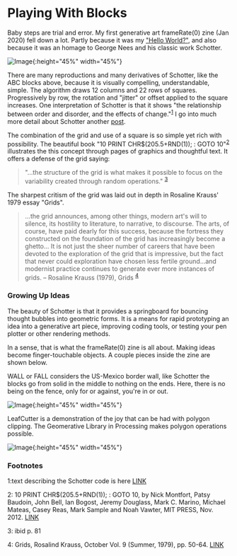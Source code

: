 # Playing With Blocks

Baby steps are trial and error. My first generative art frameRate(0) zine (Jan 2020) fell down a lot. Partly because it was my ["Hello World?"](https://frameratezero.github.io/Blog/001_Reproducing_Schotter), and also because it was an homage to George Nees and his classic work Schotter. 

![Image](https://github.com/frameRateZero/Blog/blob/media/londonBridge2Jan2020.jpg?raw=true){:height="45%" width="45%"}

There are many reproductions and many derivatives of Schotter, like the ABC blocks above, because it is visually compelling, understandable, simple. The algorithm draws 12 columns and 22 rows of squares. Progressively by row, the rotation and "jitter" or offset applied to the square increases. One interpretation of Schotter is that it shows "the relationship between order and disorder, and the effects of change."<sup>[1](#myfootnote1)</sup> I go into much more detail about Schotter another [post](https://frameratezero.github.io/Blog/001_Reproducing_Schotter). 

The combination of the grid and use of a square is so simple yet rich with possibility. The beautiful book "10 PRINT CHR$(205.5+RND(1)); : GOTO 10"<sup>[2](#myfootnote2)</sup> illustrates the this concept through pages of graphics and thoughtful text. It offers a defense of the grid saying:

>"...the structure of the grid is what makes it possible to focus on the variability created through random operations." <sup>[3](#myfootnote3)</sup>

The sharpest critism of the grid was laid out in depth in Rosaline Krauss' 1979 essay "Grids".

>...the grid announces, among other things, modern art's will to silence, its hostility to literature, to narrative, to discourse. The arts, of course, have paid dearly for this success, because the fortress they constructed on the foundation of the grid has increasingly become a ghetto... It is not just the sheer number of careers that have been devoted to the exploration of the grid that is impressive, but the fact that never could exploration have chosen less fertile ground...and modernist practice continues to generate ever more instances of grids. – Rosaline Krauss (1979), Grids <sup>[4](#myfootnote4)</sup>

### Growing Up Ideas

The beauty of Schotter is that it provides a springboard for bouncing thought bubbles into geometric forms. It is a means for rapid prototyping an idea into a generative art piece, improving coding tools, or testing your pen plotter or other rendering methods.

In a sense, that is what the frameRate(0) zine is all about. Making ideas become finger-touchable objects. A couple pieces inside the zine are shown below. 

WALL or FALL considers the US-Mexico border wall, like Schotter the blocks go from solid in the middle to nothing on the ends. Here, there is no being on the fence, only for or against, you're in or out.

![Image](https://github.com/frameRateZero/Blog/blob/media/wallFallJan2020.jpg?raw=true){:height="45%" width="45%"}

LeafCutter is a demonstration of the joy that can be had with polygon clipping. The Geomerative Library in Processing makes polygon operations possible.

![Image](https://github.com/frameRateZero/Blog/blob/media/leafCutterJan2020.jpg?raw=true){:height="45%" width="45%"}


### Footnotes
<a name="myfootnote1">1</a>:text describing the Schotter code is here [LINK](http://www.medienkunstnetz.de/works/schotter/)

<a name="myfootnote2">2</a>:  10 PRINT CHR$(205.5+RND(1)); : GOTO 10, by Nick Montfort, Patsy Baudoin, John Bell, Ian Bogost, Jeremy Douglass, Mark C. Marino, Michael Mateas, Casey Reas, Mark Sample and Noah Vawter, MIT PRESS, Nov. 2012. [LINK](https://mitpress.mit.edu/books/10-print-chr2055rnd1-goto-10)

<a name="myfootnote3">3</a>: ibid p. 81

<a name="myfootnote4">4</a>: Grids, Rosalind Krauss, October Vol. 9 (Summer, 1979), pp. 50-64. [LINK](https://www.jstor.org/stable/778321?seq=1)

